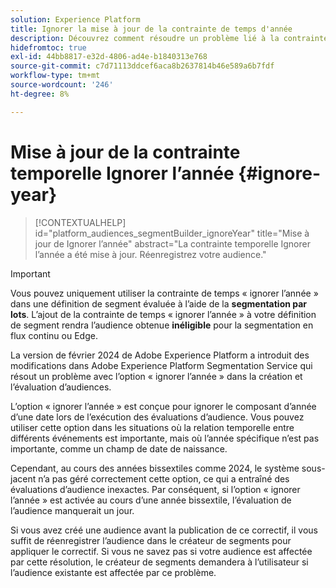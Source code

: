 ```yaml
---
solution: Experience Platform
title: Ignorer la mise à jour de la contrainte de temps d'année
description: Découvrez comment résoudre un problème lié à la contrainte de temps Ignorer l’année .
hidefromtoc: true
exl-id: 44bb8817-e32d-4806-ad4e-b1840313e768
source-git-commit: c7d71113ddcef6aca8b2637814b46e589a6b7fdf
workflow-type: tm+mt
source-wordcount: '246'
ht-degree: 8%

---
```


# Mise à jour de la contrainte temporelle Ignorer l’année {#ignore-year}

>[!CONTEXTUALHELP]
>id="platform_audiences_segmentBuilder_ignoreYear"
>title="Mise à jour de Ignorer l’année"
>abstract="La contrainte temporelle Ignorer l’année a été mise à jour. Réenregistrez votre audience."

>[!IMPORTANT]
>
>Vous pouvez uniquement utiliser la contrainte de temps « ignorer l’année » dans une définition de segment évaluée à l’aide de la **segmentation par lots**. L’ajout de la contrainte de temps « ignorer l’année » à votre définition de segment rendra l’audience obtenue **inéligible** pour la segmentation en flux continu ou Edge.

La version de février 2024 de Adobe Experience Platform a introduit des modifications dans Adobe Experience Platform Segmentation Service qui résout un problème avec l’option « ignorer l’année » dans la création et l’évaluation d’audiences.

L’option « ignorer l’année » est conçue pour ignorer le composant d’année d’une date lors de l’exécution des évaluations d’audience. Vous pouvez utiliser cette option dans les situations où la relation temporelle entre différents événements est importante, mais où l’année spécifique n’est pas importante, comme un champ de date de naissance.

Cependant, au cours des années bissextiles comme 2024, le système sous-jacent n’a pas géré correctement cette option, ce qui a entraîné des évaluations d’audience inexactes. Par conséquent, si l’option « ignorer l’année » est activée au cours d’une année bissextile, l’évaluation de l’audience manquerait un jour.

Si vous avez créé une audience avant la publication de ce correctif, il vous suffit de réenregistrer l’audience dans le créateur de segments pour appliquer le correctif. Si vous ne savez pas si votre audience est affectée par cette résolution, le créateur de segments demandera à l’utilisateur si l’audience existante est affectée par ce problème.

